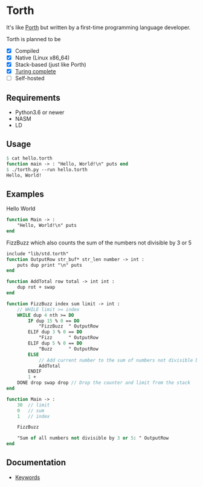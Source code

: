 # Torth

It's like [Porth](https://gitlab.com/tsoding/porth) but written by a first-time programming language developer.

Torth is planned to be

- [x] Compiled
- [x] Native (Linux x86_64)
- [x] Stack-based (just like Porth)
- [x] [Turing complete](examples/rule110.torth)
- [ ] Self-hosted

## Requirements

- Python3.6 or newer
- NASM
- LD

## Usage

```pascal
$ cat hello.torth
function main -> : "Hello, World!\n" puts end
$ ./torth.py --run hello.torth
Hello, World!
```

## Examples

Hello World

```pascal
function Main -> :
    "Hello, World!\n" puts
end
```

FizzBuzz which also counts the sum of the numbers not divisible by 3 or 5

```pascal
include "lib/std.torth"
function OutputRow str_buf* str_len number -> int :
    puts dup print "\n" puts
end

function AddTotal row total -> int int :
    dup rot + swap
end

function FizzBuzz index sum limit -> int :
    // WHILE limit >= index
    WHILE dup 4 nth >= DO
        IF dup 15 % 0 == DO
            "FizzBuzz  " OutputRow
        ELIF dup 3 % 0 == DO
            "Fizz      " OutputRow
        ELIF dup 5 % 0 == DO
            "Buzz      " OutputRow
        ELSE
            // Add current number to the sum of numbers not divisible by 3 or 5
            AddTotal
        ENDIF
        1 +
    DONE drop swap drop // Drop the counter and limit from the stack
end

function Main -> :
    30  // limit
    0   // sum
    1   // index

    FizzBuzz

    "Sum of all numbers not divisible by 3 or 5: " OutputRow
end
```

## Documentation

- [Keywords](./docs/keywords.md)
